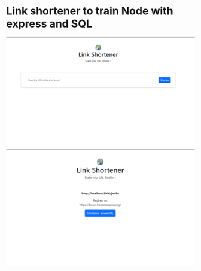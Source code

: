 <h1>Link shortener to train Node with express and SQL</h1>

<img src="./public/images/red1.png">
<img src="./public/images/red2.png">

